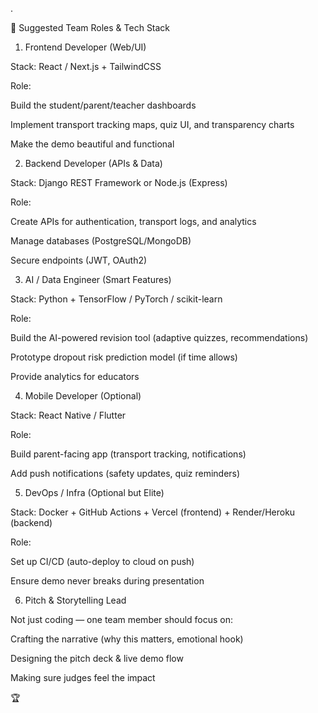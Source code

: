 .

👥 Suggested Team Roles & Tech Stack
1. Frontend Developer (Web/UI)

Stack: React / Next.js + TailwindCSS

Role:

Build the student/parent/teacher dashboards

Implement transport tracking maps, quiz UI, and transparency charts

Make the demo beautiful and functional

2. Backend Developer (APIs & Data)

Stack: Django REST Framework or Node.js (Express)

Role:

Create APIs for authentication, transport logs, and analytics

Manage databases (PostgreSQL/MongoDB)

Secure endpoints (JWT, OAuth2)

3. AI / Data Engineer (Smart Features)

Stack: Python + TensorFlow / PyTorch / scikit-learn

Role:

Build the AI-powered revision tool (adaptive quizzes, recommendations)

Prototype dropout risk prediction model (if time allows)

Provide analytics for educators

4. Mobile Developer (Optional)

Stack: React Native / Flutter

Role:

Build parent-facing app (transport tracking, notifications)

Add push notifications (safety updates, quiz reminders)

5. DevOps / Infra (Optional but Elite)

Stack: Docker + GitHub Actions + Vercel (frontend) + Render/Heroku (backend)

Role:

Set up CI/CD (auto-deploy to cloud on push)

Ensure demo never breaks during presentation

6. Pitch & Storytelling Lead

Not just coding — one team member should focus on:

Crafting the narrative (why this matters, emotional hook)

Designing the pitch deck & live demo flow

Making sure judges feel the impact

🏆